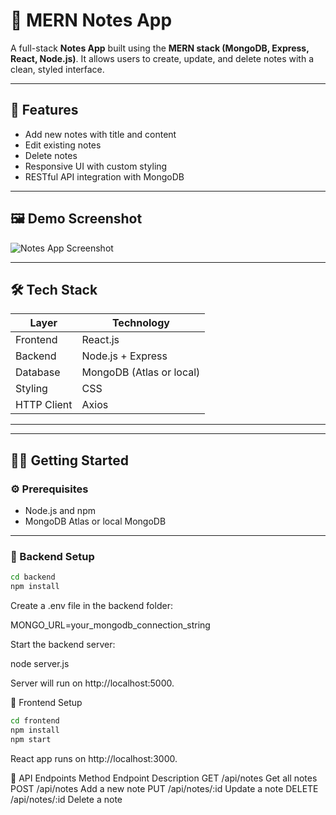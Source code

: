 # 📝 MERN Notes App

A full-stack **Notes App** built using the **MERN stack (MongoDB, Express, React, Node.js)**. It allows users to create, update, and delete notes with a clean, styled interface.

---

## 🚀 Features

-   Add new notes with title and content
-   Edit existing notes
-   Delete notes
-   Responsive UI with custom styling
-   RESTful API integration with MongoDB

---

## 🖼️ Demo Screenshot

![Notes App Screenshot](./screenshot.png) <!-- Optional: Add a real screenshot if available -->

---

## 🛠️ Tech Stack

| Layer       | Technology               |
| ----------- | ------------------------ |
| Frontend    | React.js                 |
| Backend     | Node.js + Express        |
| Database    | MongoDB (Atlas or local) |
| Styling     | CSS                      |
| HTTP Client | Axios                    |

---

---

## 🧑‍💻 Getting Started

### ⚙️ Prerequisites

-   Node.js and npm
-   MongoDB Atlas or local MongoDB

---

### 🔌 Backend Setup

```bash
cd backend
npm install
```

Create a .env file in the backend folder:

MONGO_URL=your_mongodb_connection_string

Start the backend server:

node server.js

Server will run on http://localhost:5000.

🎨 Frontend Setup

```bash
cd frontend
npm install
npm start
```

React app runs on http://localhost:3000.

🔗 API Endpoints
Method Endpoint Description
GET /api/notes Get all notes
POST /api/notes Add a new note
PUT /api/notes/:id Update a note
DELETE /api/notes/:id Delete a note
